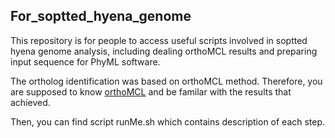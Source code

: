 ## For_soptted_hyena_genome

This repository is for people to access useful scripts involved in soptted hyena genome analysis, including dealing orthoMCL results and preparing input sequence for PhyML software.

The ortholog identification was based on orthoMCL method. Therefore, you are supposed to know [orthoMCL](https://github.com/stajichlab/OrthoMCL) and be familar with the results that achieved.

Then, you can find script runMe.sh which contains description of each step.
